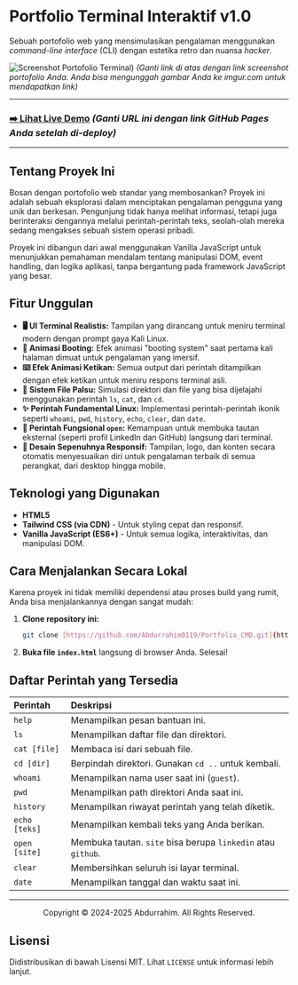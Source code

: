 # Portfolio Terminal Interaktif v1.0

Sebuah portofolio web yang mensimulasikan pengalaman menggunakan *command-line interface* (CLI) dengan estetika retro dan nuansa *hacker*.

![Screenshot Portofolio Terminal](https://i.ibb.co/H5DL8mH/portfolio-terminal.jpg))
*(Ganti link di atas dengan link screenshot portofolio Anda. Anda bisa mengunggah gambar Anda ke imgur.com untuk mendapatkan link)*

---

### **[➡️ Lihat Live Demo](https://abdurrahim0119.github.io/Portfolio_CMD/)** *(Ganti URL ini dengan link GitHub Pages Anda setelah di-deploy)*

---

## Tentang Proyek Ini

Bosan dengan portofolio web standar yang membosankan? Proyek ini adalah sebuah eksplorasi dalam menciptakan pengalaman pengguna yang unik dan berkesan. Pengunjung tidak hanya melihat informasi, tetapi juga berinteraksi dengannya melalui perintah-perintah teks, seolah-olah mereka sedang mengakses sebuah sistem operasi pribadi.

Proyek ini dibangun dari awal menggunakan Vanilla JavaScript untuk menunjukkan pemahaman mendalam tentang manipulasi DOM, event handling, dan logika aplikasi, tanpa bergantung pada framework JavaScript yang besar.

## Fitur Unggulan

- **🖥️ UI Terminal Realistis:** Tampilan yang dirancang untuk meniru terminal modern dengan prompt gaya Kali Linux.
- **🚀 Animasi Booting:** Efek animasi "booting system" saat pertama kali halaman dimuat untuk pengalaman yang imersif.
- **⌨️ Efek Animasi Ketikan:** Semua output dari perintah ditampilkan dengan efek ketikan untuk meniru respons terminal asli.
- **📁 Sistem File Palsu:** Simulasi direktori dan file yang bisa dijelajahi menggunakan perintah `ls`, `cat`, dan `cd`.
- **✨ Perintah Fundamental Linux:** Implementasi perintah-perintah ikonik seperti `whoami`, `pwd`, `history`, `echo`, `clear`, dan `date`.
- **🔗 Perintah Fungsional `open`:** Kemampuan untuk membuka tautan eksternal (seperti profil LinkedIn dan GitHub) langsung dari terminal.
- **📱 Desain Sepenuhnya Responsif:** Tampilan, logo, dan konten secara otomatis menyesuaikan diri untuk pengalaman terbaik di semua perangkat, dari desktop hingga mobile.

## Teknologi yang Digunakan

* **HTML5**
* **Tailwind CSS (via CDN)** - Untuk styling cepat dan responsif.
* **Vanilla JavaScript (ES6+)** - Untuk semua logika, interaktivitas, dan manipulasi DOM.

## Cara Menjalankan Secara Lokal

Karena proyek ini tidak memiliki dependensi atau proses build yang rumit, Anda bisa menjalankannya dengan sangat mudah:

1.  **Clone repository ini:**
    ```sh
    git clone [https://github.com/Abdurrahim0119/Portfolio_CMD.git](https://github.com/Abdurrahim0119/Portfolio_CMD.git)
    ```
2.  **Buka file `index.html`** langsung di browser Anda. Selesai!

## Daftar Perintah yang Tersedia

| Perintah | Deskripsi |
| :--- | :--- |
| `help` | Menampilkan pesan bantuan ini. |
| `ls` | Menampilkan daftar file dan direktori. |
| `cat [file]` | Membaca isi dari sebuah file. |
| `cd [dir]` | Berpindah direktori. Gunakan `cd ..` untuk kembali. |
| `whoami` | Menampilkan nama user saat ini (`guest`). |
| `pwd` | Menampilkan path direktori Anda saat ini. |
| `history` | Menampilkan riwayat perintah yang telah diketik. |
| `echo [teks]` | Menampilkan kembali teks yang Anda berikan. |
| `open [site]` | Membuka tautan. `site` bisa berupa `linkedin` atau `github`. |
| `clear` | Membersihkan seluruh isi layar terminal. |
| `date` | Menampilkan tanggal dan waktu saat ini. |

---

<p align="center">
  Copyright &copy; 2024-2025 Abdurrahim. All Rights Reserved.
</p>

## Lisensi

Didistribusikan di bawah Lisensi MIT. Lihat `LICENSE` untuk informasi lebih lanjut.
